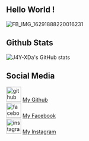 ## Hello World !
![FB_IMG_16291888220016231](https://user-images.githubusercontent.com/88732843/130036530-e612fe46-94d7-47a2-96e4-6142c3b46d27.jpg)
## Github Stats
![J4Y-XDa's GitHub stats](https://github-readme-stats.vercel.app/api?username=J4Y-XD&show_icons=true&theme=chartreuse-dark)  
## Social Media  
[<img src='https://cdn.jsdelivr.net/npm/simple-icons@3.0.1/icons/github.svg' alt='github' height='40'>](https://github.com/J4Y-XD) <a href="https://github.com/J4Y-XD">My Github</a>  
[<img src='https://cdn.jsdelivr.net/npm/simple-icons@3.0.1/icons/facebook.svg' alt='facebook' height='40'>](https://www.facebook.com/KingFajarID) <a href="https://www.facebook.com/Pangeran.FajarAV3">My Facebook</a>  
[<img src='https://cdn.jsdelivr.net/npm/simple-icons@3.0.1/icons/instagram.svg' alt='instagram' height='40'>](https://www.instagram.com/jaytz__/) <a href="https://www.instagram.com/jaytz__">My Instagram</a>  

<!--
**J4Y-XD/J4Y-XD** is a ✨ _special_ ✨ repository because its `README.md` (this file) appears on your GitHub profile.

Here are some ideas to get you started:

- 🔭 I’m currently working on ...
- 🌱 I’m currently learning ...
- 👯 I’m looking to collaborate on ...
- 🤔 I’m looking for help with ...
- 💬 Ask me about ...
- 📫 How to reach me: ...
- 😄 Pronouns: ...
- ⚡ Fun fact: ...
-->
